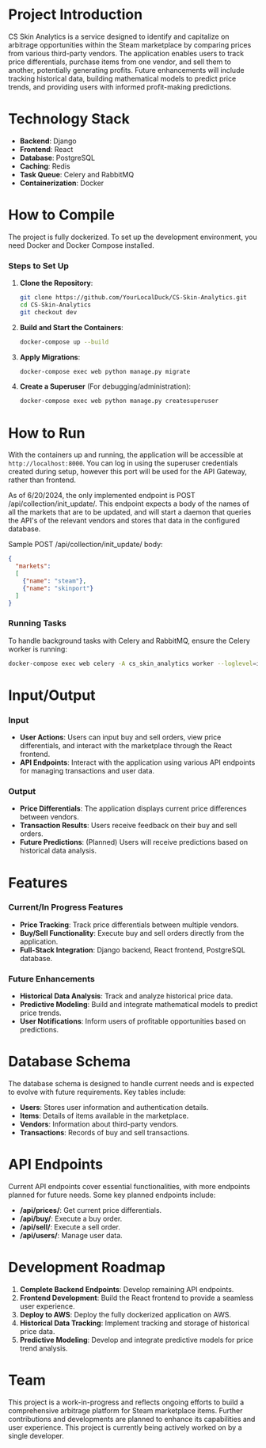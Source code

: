 # Project Introduction

CS Skin Analytics is a service designed to identify and capitalize on arbitrage opportunities within the Steam marketplace by comparing prices from various third-party vendors. The application enables users to track price differentials, purchase items from one vendor, and sell them to another, potentially generating profits. Future enhancements will include tracking historical data, building mathematical models to predict price trends, and providing users with informed profit-making predictions.

# Technology Stack

- **Backend**: Django
- **Frontend**: React
- **Database**: PostgreSQL
- **Caching**: Redis
- **Task Queue**: Celery and RabbitMQ
- **Containerization**: Docker

# How to Compile

The project is fully dockerized. To set up the development environment, you need Docker and Docker Compose installed.

### Steps to Set Up

1. **Clone the Repository**:
   ```sh
   git clone https://github.com/YourLocalDuck/CS-Skin-Analytics.git
   cd CS-Skin-Analytics
   git checkout dev
   ```

2. **Build and Start the Containers**:
   ```sh
   docker-compose up --build
   ```

3. **Apply Migrations**:
   ```sh
   docker-compose exec web python manage.py migrate
   ```

4. **Create a Superuser** (For debugging/administration):
   ```sh
   docker-compose exec web python manage.py createsuperuser
   ```

# How to Run

With the containers up and running, the application will be accessible at `http://localhost:8000`. You can log in using the superuser credentials created during setup, however this port will be used for the API Gateway, rather than frontend.

As of 6/20/2024, the only implemented endpoint is POST /api/collection/init_update/. This endpoint expects a body of the names of all the markets that are to be updated, and will start a daemon that queries the API's of the relevant vendors and stores that data in the configured database.

Sample POST /api/collection/init_update/ body:
```json
{
  "markets": 
  [
    {"name": "steam"},
    {"name": "skinport"}
  ]
}
```

### Running Tasks

To handle background tasks with Celery and RabbitMQ, ensure the Celery worker is running:

```sh
docker-compose exec web celery -A cs_skin_analytics worker --loglevel=info
```

# Input/Output

### Input

- **User Actions**: Users can input buy and sell orders, view price differentials, and interact with the marketplace through the React frontend.
- **API Endpoints**: Interact with the application using various API endpoints for managing transactions and user data.

### Output

- **Price Differentials**: The application displays current price differences between vendors.
- **Transaction Results**: Users receive feedback on their buy and sell orders.
- **Future Predictions**: (Planned) Users will receive predictions based on historical data analysis.

# Features

### Current/In Progress Features

- **Price Tracking**: Track price differentials between multiple vendors.
- **Buy/Sell Functionality**: Execute buy and sell orders directly from the application.
- **Full-Stack Integration**: Django backend, React frontend, PostgreSQL database.

### Future Enhancements

- **Historical Data Analysis**: Track and analyze historical price data.
- **Predictive Modeling**: Build and integrate mathematical models to predict price trends.
- **User Notifications**: Inform users of profitable opportunities based on predictions.

# Database Schema

The database schema is designed to handle current needs and is expected to evolve with future requirements. Key tables include:

- **Users**: Stores user information and authentication details.
- **Items**: Details of items available in the marketplace.
- **Vendors**: Information about third-party vendors.
- **Transactions**: Records of buy and sell transactions.

# API Endpoints

Current API endpoints cover essential functionalities, with more endpoints planned for future needs. Some key planned endpoints include:

- **/api/prices/**: Get current price differentials.
- **/api/buy/**: Execute a buy order.
- **/api/sell/**: Execute a sell order.
- **/api/users/**: Manage user data.

# Development Roadmap

1. **Complete Backend Endpoints**: Develop remaining API endpoints.
2. **Frontend Development**: Build the React frontend to provide a seamless user experience.
3. **Deploy to AWS**: Deploy the fully dockerized application on AWS.
4. **Historical Data Tracking**: Implement tracking and storage of historical price data.
5. **Predictive Modeling**: Develop and integrate predictive models for price trend analysis.

# Team

This project is a work-in-progress and reflects ongoing efforts to build a comprehensive arbitrage platform for Steam marketplace items. Further contributions and developments are planned to enhance its capabilities and user experience. This project is currently being actively worked on by a single developer.
